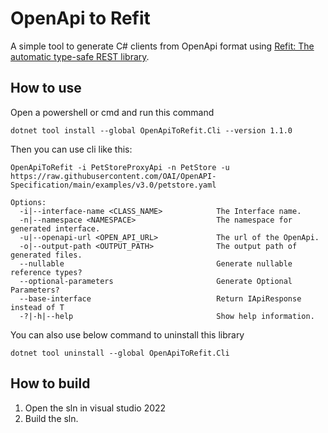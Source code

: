 # OpenApi to Refit

A simple tool to generate C# clients from OpenApi format using [Refit: The automatic type-safe REST library](https://github.com/reactiveui/refit).

## How to use
Open a powershell or cmd and run this command
```
dotnet tool install --global OpenApiToRefit.Cli --version 1.1.0
```
Then you can use cli like this:
``` 
OpenApiToRefit -i PetStoreProxyApi -n PetStore -u https://raw.githubusercontent.com/OAI/OpenAPI-Specification/main/examples/v3.0/petstore.yaml
```
```
Options:
  -i|--interface-name <CLASS_NAME>            The Interface name.
  -n|--namespace <NAMESPACE>                  The namespace for generated interface.
  -u|--openapi-url <OPEN_API_URL>             The url of the OpenApi.
  -o|--output-path <OUTPUT_PATH>              The output path of generated files.
  --nullable                                  Generate nullable reference types?
  --optional-parameters 					  Generate Optional Parameters?
  --base-interface							  Return IApiResponse instead of T
  -?|-h|--help                                Show help information.
  ```


You can also use below command to uninstall this library
```
dotnet tool uninstall --global OpenApiToRefit.Cli
```


## How to build
1. Open the sln in visual studio 2022
2. Build the sln.
